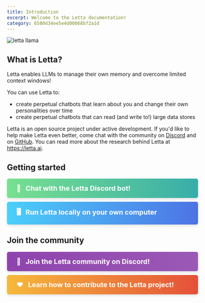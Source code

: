 ```yaml
---
title: Introduction
excerpt: Welcome to the Letta documentation!
category: 6580d34ee5e4d00068bf2a1d
---
```


<style>
.button {
  display: block;
  width: auto;
  padding: 15px 25px;
  margin: 10px 0;
  color: white;
  text-align: left;
  text-decoration: none !important; /* Enforce no underline */
  border-radius: 5px;
  box-shadow: 0 4px 6px rgba(0, 0, 0, 0.1);
  transition: transform 0.2s ease;
  font-size: 18px;
  font-weight: bold;
}

.emoji {
  margin-right: 8px; /* Adjust space between emoji and text */
}

.button:hover {
  transform: translateY(-2px);
}

/* Define individual colors for each button */
.green { background: linear-gradient(to right, #78e08f, #38ada9); }
.blue { background: linear-gradient(to right, #4bcffa, #4d73e5); }
.purple { background: linear-gradient(to right, #8e44ad, #9b59b6); }
.orange { background: linear-gradient(to right, #f6b93b, #e55039); }

.container {
  width: 100%;
  max-width: 600px;
  margin-left: 0;
  margin-right: 0;
}
</style>

![letta llama](https://raw.githubusercontent.com/cpacker/Letta/main/docs/assets/letta_cozy.webp)

## What is Letta?

Letta enables LLMs to manage their own memory and overcome limited context windows!

You can use Letta to:

- create perpetual chatbots that learn about you and change their own personalities over time
- create perpetual chatbots that can read (and write to!) large data stores

Letta is an open source project under active development. If you'd like to help make Letta even better, come chat with the community on [Discord](https://discord.gg/9GEQrxmVyE) and on [GitHub](https://github.com/cpacker/Letta). You can read more about the research behind Letta at <https://letta.ai>.

## Getting started

<div class="container">
  <a href="https://letta.readme.io/docs/discord_bot" class="button green">
    <span class="emoji">💬</span> Chat with the Letta Discord bot!
  </a>
  <a href="https://letta.readme.io/docs/quickstart" class="button blue">
    <span class="emoji">🖥️</span> Run Letta locally on your own computer
  </a>
</div>

## Join the community

<div class="container">
  <a href="https://discord.gg/9GEQrxmVyE" class="button purple">
    <span class="emoji">👋</span> Join the Letta community on Discord!
  </a>

  <a href="https://letta.readme.io/docs/contributing" class="button orange">
    <span class="emoji">❤️</span> Learn how to contribute to the Letta project!
  </a>
</div>
